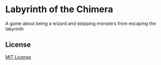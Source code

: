 # Labyrinth of the Chimera
A game about being a wizard and stopping monsters from escaping the labyrinth

## License
[MIT License](LICENSE)